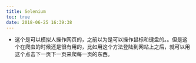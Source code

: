 ```yaml
---
title: Selenium
toc: true
date: 2018-06-25 16:39:38
---
```


* 这个是可以模拟人操作网页的，之前以为是可以操作鼠标和键盘的。。但是这个在爬虫的时候还是很有用的，比如用这个方法登陆到网站上之后，就可以用这个点击下一页下一页来爬每一页的东西。
